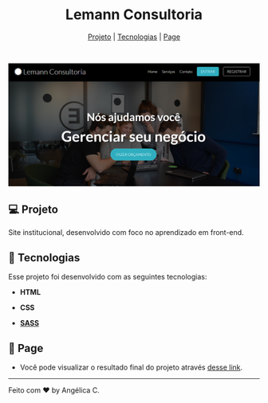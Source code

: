 <h1 align="center">Lemann Consultoria</h1>

<p align="center">
  <a href="#-projeto">Projeto</a>   | 
  <a href="#tecnologias">Tecnologias</a>   |   
  <a href="#-page">Page</a>   
  </p>

<br>

![](lemann.PNG)

## 



## 💻 Projeto

Site institucional, desenvolvido com foco no aprendizado em front-end.

## 🚀 Tecnologias

Esse projeto foi desenvolvido com as seguintes tecnologias:

- **HTML**

- **CSS**

- **[SASS](https://sass-lang.com/)**
  
  ## 

## 🔖 Page

* Você pode visualizar o resultado final do projeto através [desse link](<https://www.figma.com/file/Byw4X5etg8VCmezueyhzkC/Ecoleta-(Starter)?node-id=136%3A546>). 

---

Feito com ♥ by Angélica C.
